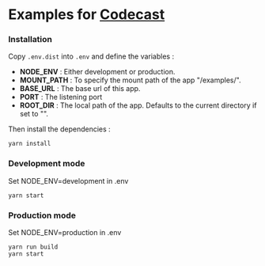 # Examples for [Codecast](https://github.com/France-ioi/codecast)

### Installation

Copy `.env.dist` into `.env` and define the variables :

- **NODE_ENV** : Either development or production.
- **MOUNT_PATH** : To specify the mount path of the app "/examples/".
- **BASE_URL** : The base url of this app.
- **PORT** : The listening port
- **ROOT_DIR** : The local path of the app. Defaults to the current directory if set to "".


Then install the dependencies :

    yarn install

### Development mode

Set NODE_ENV=development in .env

    yarn start

### Production mode

Set NODE_ENV=production in .env

    yarn run build
    yarn start
